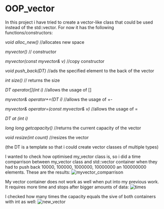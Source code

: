# OOP_vector

In this project i have tried to create a vector-like class that could be used instead of the std::vector. For now it has the following functions/constructors:

*void alloc_new()*        //allocates new space

*myvector()*             // constructor

*myvector(const myvector& v)*  //copy constructor

*void push_back(DT)*          //ads the specified element to the back of the vector

*int size()*                 // returns the size

*DT operator[](int i)*      //allows the usage of []

*myvector& operator+=(DT i)*               //allows the usage of +-

*myvector& operator=(const myvector& v)*  //allows the usage of =

*DT at (int i)*

*long long getcapacity()*               //returns the current capacity of the vector

*void resize(int count)*               //resizes the vector 

(the DT is a template so that i could create vector classes of multiple types)


I wanted to check how optimised my_vector class is, so i did a time comparrison between my_vector class and std::vector container when they had to push back 10000, 100000, 1000000, 10000000 an 100000000 <int> elements. These are the results:
 ![myvector_comparrison](https://user-images.githubusercontent.com/60934852/82640570-82250f80-9c13-11ea-9fac-43f0d792da21.jpg)
 
 My vector container does not work as well when put into my previous work. It requires more time and stops after bigger amounts of data:
 ![times](https://user-images.githubusercontent.com/60934852/82643397-18f3cb00-9c18-11ea-97fe-88f1b5367a35.jpg)
 
 I checked how many times the capacity equals the sive of both containers with int as well:
 ![new_vector](https://user-images.githubusercontent.com/60934852/82643479-3d4fa780-9c18-11ea-8093-f2af5e177521.jpg)

